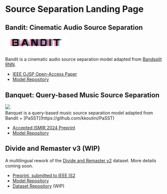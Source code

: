 # Source Separation Landing Page 


## Bandit: Cinematic Audio Source Separation

<div >
	<img width=200px src="https://github.com/kwatcharasupat/bandit/blob/main/assets/bandit-logo.png">
</div> 

Bandit is a cinematic audio source separation model adapted from [Bandsplit RNN](https://arxiv.org/abs/2209.15174).

- [IEEE OJSP Open-Access Paper](https://ieeexplore.ieee.org/document/10342812)
- [Model Repository](https://github.com/kwatcharasupat/bandit)


## Banquet: Query-based Music Source Separation


<div >
	<img width=200px src="https://github.com/kwatcharasupat/query-bandit/blob/main/assets/banquet-logo.png">
</div> 
Banquet is a query-based music source separation model adapted from Bandit + [PaSST](https://github.com/kkoutini/PaSST)

- [Accepted ISMIR 2024 Preprint](https://arxiv.org/abs/2406.18747)
- [Model Repository](https://github.com/kwatcharasupat/query-bandit)

## Divide and Remaster v3 (**WIP**)
A multilingual rework of the [Divide and Remaster v2](https://github.com/darius522/dnr-utils) dataset. More details coming soon.

- [Preprint, submitted to IEEE IS2](https://arxiv.org/abs/2407.07275)
- [Model Repository](https://github.com/kwatcharasupat/bandit-v2)
- [Dataset Repository](https://github.com/kwatcharasupat/divide-and-remaster-v3) (WIP)

